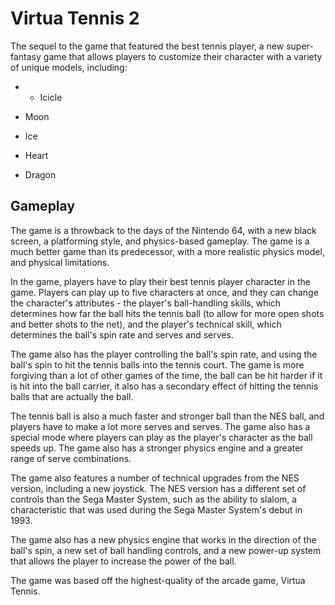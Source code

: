 # Virtua Tennis 2

The sequel to the game that featured the best tennis player, a new super-fantasy game that allows players to customize their character with a variety of unique models, including:

*   -  Icicle

*   Moon

*   Ice

*   Heart

*   Dragon

## Gameplay

The game is a throwback to the days of the Nintendo 64, with a new black screen, a platforming style, and physics-based gameplay. The game is a much better game than its predecessor, with a more realistic physics model, and physical limitations.

In the game, players have to play their best tennis player character in the game. Players can play up to five characters at once, and they can change the character's attributes - the player's ball-handling skills, which determines how far the ball hits the tennis ball (to allow for more open shots and better shots to the net), and the player's technical skill, which determines the ball's spin rate and serves and serves.

The game also has the player controlling the ball's spin rate, and using the ball's spin to hit the tennis balls into the tennis court. The game is more forgiving than a lot of other games of the time, the ball can be hit harder if it is hit into the ball carrier, it also has a secondary effect of hitting the tennis balls that are actually the ball.

The tennis ball is also a much faster and stronger ball than the NES ball, and players have to make a lot more serves and serves. The game also has a special mode where players can play as the player's character as the ball speeds up. The game also has a stronger physics engine and a greater range of serve combinations.

The game also features a number of technical upgrades from the NES version, including a new joystick. The NES version has a different set of controls than the Sega Master System, such as the ability to slalom, a characteristic that was used during the Sega Master System's debut in 1993.

The game also has a new physics engine that works in the direction of the ball's spin, a new set of ball handling controls, and a new power-up system that allows the player to increase the power of the ball.

The game was based off the highest-quality of the arcade game, Virtua Tennis.